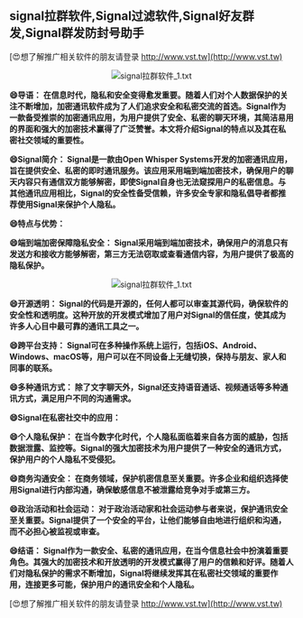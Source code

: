 ## **signal拉群软件,Signal过滤软件,Signal好友群发,Signal群发防封号助手**

[😍想了解推广相关软件的朋友请登录 http://www.vst.tw](http://www.vst.tw)

 <center><img src="https://vst.tw/MP4/tuiguang/png/8.png" alt="signal拉群软件_1.txt"></center>

**😄导语： 在信息时代，隐私和安全变得愈发重要。随着人们对个人数据保护的关注不断增加，加密通讯软件成为了人们追求安全和私密交流的首选。Signal作为一款备受推崇的加密通讯应用，为用户提供了安全、私密的聊天环境，其简洁易用的界面和强大的加密技术赢得了广泛赞誉。本文将介绍Signal的特点以及其在私密社交领域的重要性。**

**😄Signal简介： Signal是一款由Open Whisper Systems开发的加密通讯应用，旨在提供安全、私密的即时通讯服务。该应用采用端到端加密技术，确保用户的聊天内容只有通信双方能够解密，即使Signal自身也无法窥探用户的私密信息。与其他通讯应用相比，Signal的安全性备受信赖，许多安全专家和隐私倡导者都推荐使用Signal来保护个人隐私。**

**😄特点与优势：**

**😄端到端加密保障隐私安全： Signal采用端到端加密技术，确保用户的消息只有发送方和接收方能够解密，第三方无法窃取或查看通信内容，为用户提供了极高的隐私保护。**

 <center><img src="https://vst.tw/MP4/tuiguang/png/1.png" alt="signal拉群软件_1.txt"></center>

**😄开源透明： Signal的代码是开源的，任何人都可以审查其源代码，确保软件的安全性和透明度。这种开放的开发模式增加了用户对Signal的信任度，使其成为许多人心目中最可靠的通讯工具之一。**

**😄跨平台支持： Signal可在多种操作系统上运行，包括iOS、Android、Windows、macOS等，用户可以在不同设备上无缝切换，保持与朋友、家人和同事的联系。**

**😄多种通讯方式： 除了文字聊天外，Signal还支持语音通话、视频通话等多种通讯方式，满足用户不同的沟通需求。**

**😄Signal在私密社交中的应用：**

**😄个人隐私保护： 在当今数字化时代，个人隐私面临着来自各方面的威胁，包括数据泄露、监控等。Signal的强大加密技术为用户提供了一种安全的通讯方式，保护用户的个人隐私不受侵犯。**

**😄商务沟通安全： 在商务领域，保护机密信息至关重要。许多企业和组织选择使用Signal进行内部沟通，确保敏感信息不被泄露给竞争对手或第三方。**

**😄政治活动和社会运动： 对于政治活动家和社会运动参与者来说，保护通讯安全至关重要。Signal提供了一个安全的平台，让他们能够自由地进行组织和沟通，而不必担心被监视或审查。**

**😄结语： Signal作为一款安全、私密的通讯应用，在当今信息社会中扮演着重要角色。其强大的加密技术和开放透明的开发模式赢得了用户的信赖和好评。随着人们对隐私保护的需求不断增加，Signal将继续发挥其在私密社交领域的重要作用，连接更多可能，保护用户的通讯安全和个人隐私。**

[😍想了解推广相关软件的朋友请登录 http://www.vst.tw](http://www.vst.tw)



